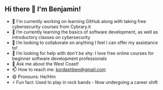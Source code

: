 ## Hi there 👋 I'm Benjamin!

- 🔭 I'm currently working on learning GitHub along with taking free cybersecurity courses from Cybrary.it
- 🌱 I’m currently learning the basics of software development, as well as introductory classes on cybersecurity
- 👯 I’m looking to collaborate on anything I feel I can offer my assistance to!
- 🤔 I’m looking for help with don't be shy: I love free online courses for beginner software development professionals
- 💬 Ask me about the West Coast!
- 📫 How to reach me: kordashben@gmail.com
- 😄 Pronouns: He/Him
- ⚡ Fun fact: Used to play in rock bands - Now undergoing a career shift

